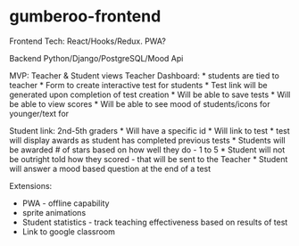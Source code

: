 # gumberoo-frontend
 Frontend Tech:
  React/Hooks/Redux. PWA? 
  
Backend
  Python/Django/PostgreSQL/Mood Api
  
 
 MVP: 
 Teacher & Student views
  Teacher Dashboard: 
    * students are tied to teacher
    * Form to create interactive test for students
    * Test link will be generated upon completion of test creation
    * Will be able to save tests
    * Will be able to view scores
    * Will be able to see mood of students/icons for younger/text for 
  
  Student link:
  2nd-5th graders
    * Will have a specific id
    * Will link to test
    * test will display awards as student has completed previous tests
    * Students will be awarded # of stars based on how well they do - 1 to 5
    * Student will not be outright told how they scored - that will be sent to the Teacher
    * Student will answer a mood based question at the end of a test

Extensions:
  * PWA - offline capability
  * sprite animations
  * Student statistics - track teaching effectiveness based on results of test
  * Link to google classroom

